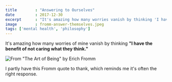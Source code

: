 ```yaml
---
title        : "Answering to Ourselves"
date         : 2017-12-30
excerpt      : "It's amazing how many worries vanish by thinking 'I have the benefit of not caring what they think.'"
image        : fromm-answer-themselves.jpeg
tags: ['mental health', 'philosophy']
---
```


It's amazing how many worries of mine vanish by thinking **"I have the benefit of not caring what they think."**

![From "The Art of Being" by Erich Fromm](/assets/images/featured/fromm-answer-themselves.jpeg)

I partly have this Fromm quote to thank, which reminds me it's often the right response.
